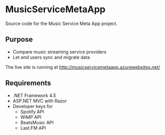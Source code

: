 ﻿MusicServiceMetaApp
===================
Source code for the Music Service Meta App project. 

Purpose
-------

 - Compare music streaming service providers
 - Let end users sync and migrate data

The live site is running at http://musicservicemetaapp.azurewebsites.net/

Requirements
------------
* .NET Framework 4.5
* ASP.NET MVC with Razor
* Developer keys for 
	* Spotify API
	* WiMP API
	* BeatsMusic API
	* Last.FM API
